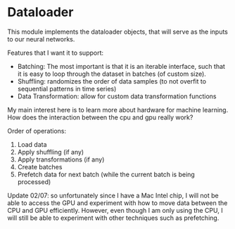 # Dataloader

This module implements the dataloader objects, that will serve as the inputs to our neural networks.

Features that I want it to support:

- Batching: The most important is that it is an iterable interface, such that it is easy to loop through the dataset in batches (of custom size).
- Shuffling: randomizes the order of data samples (to not overfit to sequential patterns in time series)
- Data Transformation: allow for custom data transformation functions

My main interest here is to learn more about hardware for machine learning. How does the interaction between the cpu and gpu really work?

Order of operations:

1. Load data
2. Apply shuffling (if any)
3. Apply transformations (if any)
4. Create batches
5. Prefetch data for next batch (while the current batch is being processed)

Update 02/07: so unfortunately since I have a Mac Intel chip, I will not be able to access the GPU and experiment with how to move data between the CPU and GPU efficiently. However, even though I am only using the CPU, I will still be able to experiment with other techniques such as prefetching.
